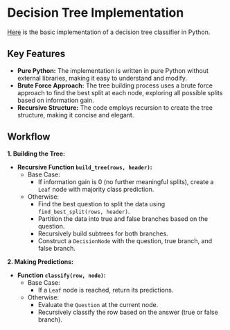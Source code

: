# Decision Tree Implementation

[Here](./decision_tree_basic_pure_py.ipynb) is the basic implementation of a decision tree classifier in Python.

## Key Features

- **Pure Python:** The implementation is written in pure Python without external libraries, making it easy to understand and modify.
- **Brute Force Approach:** The tree building process uses a brute force approach to find the best split at each node, exploring all possible splits based on information gain.
- **Recursive Structure:** The code employs recursion to create the tree structure, making it concise and elegant.

## Workflow

**1. Building the Tree:**

- **Recursive Function `build_tree(rows, header)`:**
  - Base Case:
    - If information gain is 0 (no further meaningful splits), create a `Leaf` node with majority class prediction.
  - Otherwise:
    - Find the best question to split the data using `find_best_split(rows, header)`.
    - Partition the data into true and false branches based on the question.
    - Recursively build subtrees for both branches.
    - Construct a `DecisionNode` with the question, true branch, and false branch.

**2. Making Predictions:**

- **Function `classify(row, node)`:**
  - Base Case:
    - If a `Leaf` node is reached, return its predictions.
  - Otherwise:
    - Evaluate the `Question` at the current node.
    - Recursively classify the row based on the answer (true or false branch).